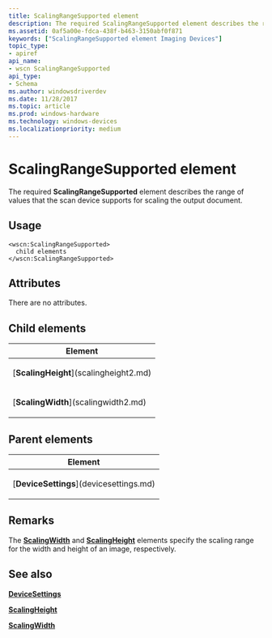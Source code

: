 ```yaml
---
title: ScalingRangeSupported element
description: The required ScalingRangeSupported element describes the range of values that the scan device supports for scaling the output document.
ms.assetid: 0af5a00e-fdca-438f-b463-3150abf0f871
keywords: ["ScalingRangeSupported element Imaging Devices"]
topic_type:
- apiref
api_name:
- wscn ScalingRangeSupported
api_type:
- Schema
ms.author: windowsdriverdev
ms.date: 11/28/2017
ms.topic: article
ms.prod: windows-hardware
ms.technology: windows-devices
ms.localizationpriority: medium
---
```


# ScalingRangeSupported element


The required **ScalingRangeSupported** element describes the range of values that the scan device supports for scaling the output document.

Usage
-----

``` syntax
<wscn:ScalingRangeSupported>
  child elements
</wscn:ScalingRangeSupported>
```

Attributes
----------

There are no attributes.

## Child elements


<table>
<colgroup>
<col width="100%" />
</colgroup>
<thead>
<tr class="header">
<th>Element</th>
</tr>
</thead>
<tbody>
<tr class="odd">
<td><p>[<strong>ScalingHeight</strong>](scalingheight2.md)</p></td>
</tr>
<tr class="even">
<td><p>[<strong>ScalingWidth</strong>](scalingwidth2.md)</p></td>
</tr>
</tbody>
</table>

## Parent elements


<table>
<colgroup>
<col width="100%" />
</colgroup>
<thead>
<tr class="header">
<th>Element</th>
</tr>
</thead>
<tbody>
<tr class="odd">
<td><p>[<strong>DeviceSettings</strong>](devicesettings.md)</p></td>
</tr>
</tbody>
</table>

Remarks
-------

The [**ScalingWidth**](scalingwidth2.md) and [**ScalingHeight**](scalingheight2.md) elements specify the scaling range for the width and height of an image, respectively.

## <span id="see_also"></span>See also


[**DeviceSettings**](devicesettings.md)

[**ScalingHeight**](scalingheight2.md)

[**ScalingWidth**](scalingwidth2.md)

 

 






